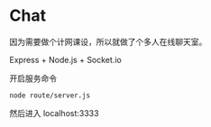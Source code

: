 #  Chat
因为需要做个计网课设，所以就做了个多人在线聊天室。

Express + Node.js + Socket.io

开启服务命令
```
node route/server.js
```
然后进入 localhost:3333
